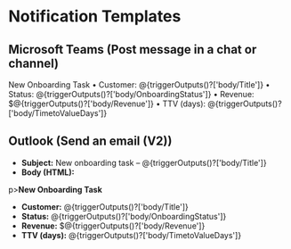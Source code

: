 # Notification Templates

## Microsoft Teams (Post message in a chat or channel)

New Onboarding Task
• Customer: @{triggerOutputs()?['body/Title']}
• Status: @{triggerOutputs()?['body/OnboardingStatus']}
• Revenue: $@{triggerOutputs()?['body/Revenue']}
• TTV (days): @{triggerOutputs()?['body/TimetoValueDays']}


## Outlook (Send an email (V2))
- **Subject:** New onboarding task – @{triggerOutputs()?['body/Title']}  
- **Body (HTML):**

p><strong>New Onboarding Task</strong></p> <ul> <li><strong>Customer:</strong> @{triggerOutputs()?['body/Title']}</li> <li><strong>Status:</strong> @{triggerOutputs()?['body/OnboardingStatus']}</li> <li><strong>Revenue:</strong> $@{triggerOutputs()?['body/Revenue']}</li> <li><strong>TTV (days):</strong> @{triggerOutputs()?['body/TimetoValueDays']}</li> </ul> ``` ```
